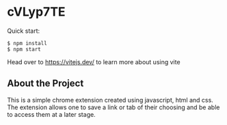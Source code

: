 # cVLyp7TE

Quick start:

```
$ npm install
$ npm start
````

Head over to https://vitejs.dev/ to learn more about using vite

## About the Project 

This is a simple chrome extension created using javascript, html and css. The extension allows one to save a link or tab of their choosing and be able to access them at a later stage.
